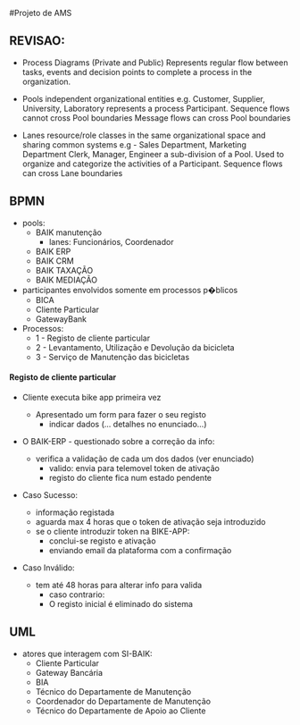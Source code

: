 #Projeto de AMS
## REVISAO:
* Process Diagrams (Private and Public) Represents regular
	flow between tasks, events and decision
	points to complete a process in the organization.

* Pools independent organizational entities
	e.g.  Customer, Supplier, University, Laboratory
	represents a process Participant.
	Sequence flows cannot cross Pool boundaries
	Message flows can cross Pool boundaries

* Lanes resource/role classes in the same organizational
	space and sharing common systems
	e.g 	- Sales Department, Marketing Department
		Clerk, Manager, Engineer
	a sub-division of a Pool. Used to organize and
	categorize the activities of a Participant.
	Sequence flows can cross Lane boundaries


## BPMN
* pools:
	* BAIK manutenção
		* lanes: Funcionários, Coordenador
	* BAIK ERP
	* BAIK CRM
	* BAIK TAXAÇÃO
	* BAIK MEDIAÇÃO
* participantes envolvidos somente em processos p�blicos
	* BICA
	* Cliente Particular
	* GatewayBank
* Processos:
	* 1 - Registo de cliente particular
	* 2 - Levantamento, Utilização e Devolução da bicicleta
	* 3 - Serviço de Manutenção das bicicletas

#### Registo de cliente particular
* Cliente executa bike app primeira vez
	* Apresentado um form para fazer o seu registo
		* indicar dados (... detalhes no enunciado...)

* O BAIK-ERP - questionado sobre a correção da info:
	* verifica a validação de cada um dos dados (ver enunciado)
		* valido: envia para telemovel token de ativação
		* registo do cliente fica num estado pendente
* Caso Sucesso:
	* informação registada
	* aguarda max 4 horas que o token de ativação seja introduzido
	* se o cliente introduzir token na BIKE-APP:
		* conclui-se registo e ativação
		* enviando email da plataforma com a confirmação
* Caso Inválido:
	* tem até 48 horas para alterar info para valida
		* caso contrario:
		* O registo inicial é eliminado do sistema



## UML
* atores que interagem com SI-BAIK:
	* Cliente Particular
	* Gateway Bancária
	* BIA
	* Técnico do Departamente de Manutenção
	* Coordenador do Departamente de Manutenção
	* Técnico do Departamente de Apoio ao Cliente
